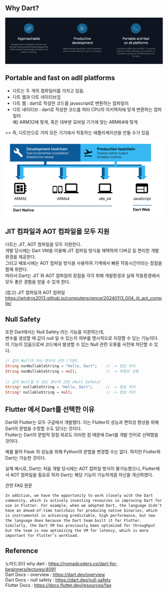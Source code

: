 ## Why Dart?  

![Alt text](01_001.png)

## Portable and fast on adll platforms  

- 다트는 두 개의 컴파일러를 가지고 있음.  
- 다트 웹과 다트 네이티브임  
- 다트 웹 : dart로 작성한 코드를 javascript로 변환하는 컴파일러  
- 다트 네이티브 : dart로 작성한 코드를 여러 CPU의 아키텍처에 맞게 변환하는 컴파일러  
예) ARM32에 맞게, 혹은 대부분 모바일 기기에 맞는 ARM64에 맞게  

=> 즉, 다트만으로 거의 모든 기기에서 작동하는 애플리케이션을 만들 수가 있음  

![Alt text](01_002.png)


## JIT 컴파일과 AOT 컴파일을 모두 지원  

다트는 JIT, AOT 컴파일을 모두 지원한다.  
개발 당시에는 Dart VM을 이용해 JIT 컴파일 방식을 채택하여 디버깅 등 편리한 개발 환경을 제공한다.  
그리고 배포시에는 AOT 컴파일 방식을 사용하여 기계에서 빠른 작동시간이라는 장점을 함께 취한다.  
따라서 Dart는 JIT 와 AOT 컴파일의 장점을 각각 취해 개발환경과 실제 작동환경에서 모두 좋은 경험을 얻을 수 있게 한다.  

(참고) JIT 컴파일과 AOT 컴파일  
https://whdrns2013.github.io/computerscience/20240113_004_jit_aot_compile/  


## Null Safety  

또한 Dart에서는 Null Safety 라는 기능을 지원하는데,  
변수를 생성할 때 값이 null 일 수 있는지 여부를 명시적으로 지정할 수 있는 기능이다.  
이 기능이 있음으로써 코드에서 발생할 수 있는 Null 관련 오류를 사전에 차단할 수 있다.  

```dart
// 값이 Null이 아닌 변수의 선언 (기본)
String nonNullableString = "Hello, Dart";    // -> 정상 처리
String nonBullableString = null;             // -> 비정상 오류

// 값이 Null일 수 있는 변수의 선언 (Null Safety)
String? nullableString = "Hello, Dart";      // -> 정상 처리
String? nullableString = null;               // -> 정상 처리
```

## Flutter 에서 Dart를 선택한 이유  

Dart와 Flutter는 모두 구글에서 개발했다. 이는 Flutter의 성능과 편의성 향상을 위해 Dart의 문법을 수정할 수도 있다는 것이다.  
Flutter는 Dart의 문법적 장점 외로도 이러한 점 때문에 Dart를 개발 언어로 선택했을 것이다.  

예를 들어 Flask 의 성능을 위해 Python의 문법을 변경할 수는 없다. 하지만 Flutter와 Dart는 가능한 것이다.  

실제 예시로, Dart는 처음 개발 당시에는 AOT 컴파일 방식이 불가능했으나, Flutter에서 AOT 컴파일을 필요로 하자 Dart는 해당 기능이 가능하게끔 자신을 개선하였다.  

관련 FAQ 원문  

```plaintext
In addition, we have the opportunity to work closely with the Dart community, which is actively investing resources in improving Dart for use in Flutter. For example, when we adopted Dart, the language didn’t have an ahead-of-time toolchain for producing native binaries, which is instrumental in achieving predictable, high performance, but now the language does because the Dart team built it for Flutter. Similarly, the Dart VM has previously been optimized for throughput but the team is now optimizing the VM for latency, which is more important for Flutter’s workload.
```


## Reference  

노마드코더 why dart : https://nomadcoders.co/dart-for-beginners/lectures/4091  
Dart Docs - overview : https://dart.dev/overview  
Dart Docs - null safety : https://dart.dev/null-safety  
Flutter Docs : https://docs.flutter.dev/resources/faq  